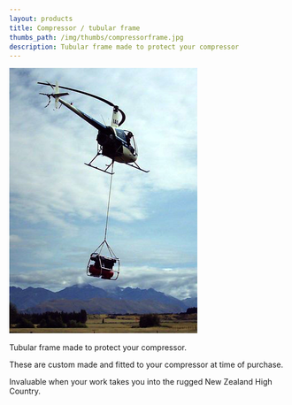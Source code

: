 ```yaml
---
layout: products
title: Compressor / tubular frame
thumbs_path: /img/thumbs/compressorframe.jpg
description: Tubular frame made to protect your compressor
---
```


![An example of how to use with the compressor frame.](/img/large/Frame.jpeg)

Tubular frame made to protect your compressor.

These are custom made and fitted to your compressor at time of purchase.

Invaluable when your work takes you into the rugged New Zealand High Country.